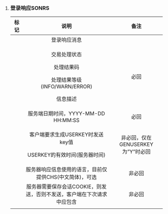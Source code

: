 1. ### <a name="_toc496253756"></a><a name="_toc268791599"></a><a name="_toc269981765"></a><a name="_toc239043660"></a>登录响应SONRS 

   |标记|说明|备注|
   | :-: | :-: | :-: |
   |<SONRS>|登录响应消息||
   |<p><STATUS></p><p>`      `<CODE/></p><p>`      `<SEVERITY/></p><p>`      `<MESSAGE/></p><p>`   `</STATUS></p>|<p>交易处理状态</p><p>处理结果码</p><p>处理结果等级(INFO/WARN/ERROR)</p><p>信息描述</p>|必回|
   |<DTSERVER/>|服务端日期时间，YYYY-MM-DD HH:MM:SS|必回|
   |<p><USERKEY/></p><p><TSKEYEXPIRE/></p>|<p>客户端要求生成USERKEY时发送key值</p><p>USERKEY的有效时间(服务器时间) </p>|非必回，仅在GENUSERKEY为”Y”时必回|
   |<LANGUAGE/>|服务器响应信息使用的语言，目前仅提供CHS(中文简体)，可选|非必回|
   |<SESSCOOKIE/>|服务器需要保存会话COOKIE，则发送，否则不发送，客户端在下次请求中应包含|非必回|
   |</SONRS>|||
